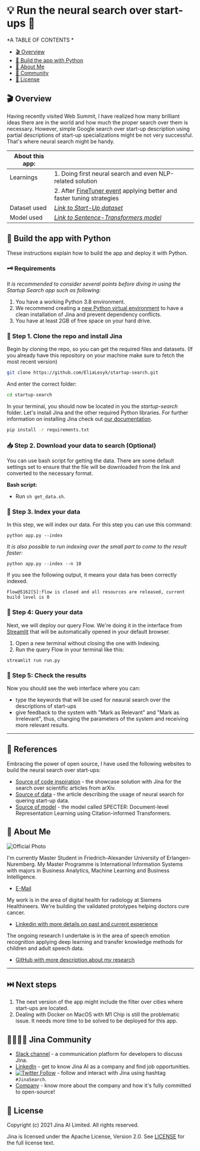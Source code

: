 # 💡 Run the neural search over start-ups 🥰
<!--"*A gif with a demo speaks louder than a thousand words:*
![Demo](assets/demo.gif)-->

 *A TABLE OF CONTENTS *
 
- [🎬 Overview](#overview)
- [🐍 Build the app with Python](#-build-the-app-with-python)
- [🔮 About Me](#-about-me)
- [🙍 Community](#-community)
- [🦄 License](#-license)


## 🎬 Overview
Having recently visited Web Summit, I have realized how many brilliant ideas there are in the world and how much the proper search over them is necessary. However, simple Google search over start-up description using partial descriptions of start-up specializations might be not very successful. That's where neural search might be handy.

| About this app: |  |
| ------------- | ------------- |
| Learnings | 1. Doing first neural search and even NLP-related solution 
|  | 2. After [FineTuner event](https://www.google.com/url?q=https://www.meetup.com/jina-community-meetup/events/279857954&sa=D&source=calendar&usd=2&usg=AOvVaw0IcJx4z1GNZyoQuwPYcyhy) applying better and faster tuning strategies|
| Dataset used | *[Link to Start-Up dataset](https://storage.googleapis.com/generall-shared-data/startups_demo.json)* |
| Model used | *[Link to Sentence-Transformers model](https://www.sbert.net/)* |


## 🐍 Build the app with Python

These instructions explain how to build the app and deploy it with Python.   


### 🗝️ Requirements

*It is recommended to consider several points before diving in using the Startup Search app such as following:* 

1. You have a working Python 3.8 environment. 
2. We recommend creating a [new Python virtual environment](https://docs.python.org/3/tutorial/venv.html) to have a clean installation of Jina and prevent dependency conflicts.   
3. You have at least 2GB of free space on your hard drive. 

### 👾 Step 1. Clone the repo and install Jina

Begin by cloning the repo, so you can get the required files and datasets. (If you already have this repository on your machine make sure to fetch the most recent version)

```sh
git clone https://github.com/EliaLesyk/startup-search.git
````

And enter the correct folder:

```sh
cd startup-search
```

In your terminal, you should now be located in you the *startup-search* folder. Let's install Jina and the other required Python libraries. For further information on installing Jina check out [our documentation](https://docs.jina.ai/chapters/core/setup/).

```sh
pip install -r requirements.txt
```

### 📥 Step 2. Download your data to search (Optional)

You can use bash script for getting the data. There are some default settings set to ensure that the file will be downloaded from the link and converted to the necessary format.

**Bash script:** 
   - Run `sh get_data.sh`.

### 🏃 Step 3. Index your data
In this step, we will index our data. For this step you can use this command:
```
python app.py --index
```
*It is also possible to run indexing over the small part to come to the result faster:*

`python app.py --index --n 10`

If you see the following output, it means your data has been correctly indexed.

```
Flow@5162[S]:flow is closed and all resources are released, current build level is 0
```

### 🔎 Step 4: Query your data
Next, we will deploy our query Flow. We're doing it in the interface from [Streamlit](https://streamlit.io/) that will be automatically opened in your default browser. 

1. Open a new terminal without closing the one with Indexing.
2. Run the query Flow in your terminal like this:
```
streamlit run run.py
``` 
### 🚀 Step 5: Check the results
Now you should see the web interface where you can:
- type the keywords that will be used for neaural search over the descriptions of start-ups
- give feedback to the system with "Mark as Relevant" and "Mark as Irrelevant", thus, changing the parameters of the system and receiving more relevant results.
______

## 📖 References

Embracing the power of open source, I have used the following websites to build the neural search over start-ups:
- [Source of code inspiration](https://github.com/fissoreg/papers-search) - the showcase solution with Jina for the search over scientific articles from arXiv.
- [Source of data](https://qdrant.tech/articles/neural-search-tutorial/#) - the article describing the usage of neural search for quering start-up data.
- [Source of model](https://github.com/allenai/specter) - the model called SPECTER: Document-level Representation Learning using Citation-informed Transformers.

## 🔮 About Me

![Official Photo](assets/photo.jpeg)

I'm currently Master Student in Friedrich-Alexander University of Erlangen-Nuremberg. My Master Programme is International Information Systems with majors in Business Analytics, Machine Learning and Business Intelligence. 
- [E-Mail](mailto:elina.lesyk@gmail.com)

My work is in the area of digital health for radiology at Siemens Healthineers. We're building the validated prototypes helping doctors cure cancer.
- [Linkedin with more details on past and current experience](https://www.linkedin.com/in/elina-lesyk/)

The ongoing research I undertake is in the area of speech emotion recognition applying deep learning and transfer knowledge methods for children and adult speech data.
- [GitHub with more description about my research](https://github.com/EliaLesyk)


_____
## ⏭️ Next steps

1) The next version of the app might include the filter over cities where start-ups are located.
2) Dealing with Docker on MacOS with M1 Chip is still the problematic issue. It needs more time to be solved to be deployed for this app.

## 👩‍👩‍👧‍👦 Jina Community

- [Slack channel](https://slack.jina.ai/) - a communication platform for developers to discuss Jina.
- [LinkedIn](https://www.linkedin.com/company/jinaai/) - get to know Jina AI as a company and find job opportunities.
- [![Twitter Follow](https://img.shields.io/twitter/follow/JinaAI_?label=Follow%20%40JinaAI_&style=social)](https://twitter.com/JinaAI_) - follow and interact with Jina using hashtag `#JinaSearch`.  
- [Company](https://jina.ai) - know more about the company and how it's fully committed to open-source!

## 🦄 License

Copyright (c) 2021 Jina AI Limited. All rights reserved.

Jina is licensed under the Apache License, Version 2.0. See [LICENSE](https://github.com/jina-ai/examples/blob/master/LICENSE) for the full license text.
